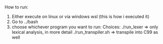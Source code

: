 How to run:

1) Either execute on linux or via windows wsl (this is how i executed it)
2) Go to ../bash
3) choose whichever program you want to run:
    Choices:
        ./run_lexer => only lexical analysis, in more detail
        ./run_transpiler.sh => transpile into C99 as well


